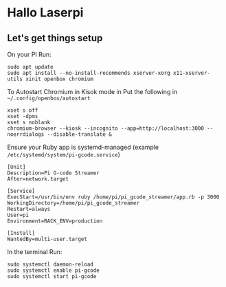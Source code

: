 # Hallo Laserpi

## Let's get things setup
On your PI Run:

```
sudo apt update
sudo apt install --no-install-recommends xserver-xorg x11-xserver-utils xinit openbox chromium
```

To Autostart Chromium in Kisok mode in Put the following in `~/.config/openbox/autostart`

```
xset s off
xset -dpms
xset s noblank
chromium-browser --kiosk --incognito --app=http://localhost:3000 --noerrdialogs --disable-translate &
```

Ensure your Ruby app is systemd-managed (example `/etc/systemd/system/pi-gcode.service`)

```
[Unit]
Description=Pi G-code Streamer
After=network.target

[Service]
ExecStart=/usr/bin/env ruby /home/pi/pi_gcode_streamer/app.rb -p 3000
WorkingDirectory=/home/pi/pi_gcode_streamer
Restart=always
User=pi
Environment=RACK_ENV=production

[Install]
WantedBy=multi-user.target
```

In the terminal Run:
```
sudo systemctl daemon-reload
sudo systemctl enable pi-gcode
sudo systemctl start pi-gcode
```